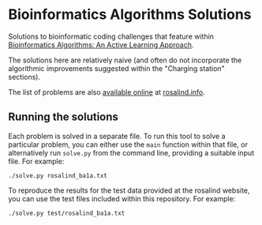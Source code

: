 # Bioinformatics Algorithms Solutions

Solutions to bioinformatic coding challenges that feature within
[Bioinformatics Algorithms: An Active Learning Approach].

The solutions here are relatively naive (and often do not incorporate the
algorithmic improvements suggested within the "Charging station" sections).

The list of problems are also [available online] at [rosalind.info].

[available online]: https://rosalind.info/problems/list-view/?location=bioinformatics-textbook-track
[Bioinformatics Algorithms: An Active Learning Approach]: https://www.bioinformaticsalgorithms.org/
[rosalind.info]: https://rosalind.info

## Running the solutions

Each problem is solved in a separate file. To run this tool to solve a
particular problem, you can either use the `main` function within that file,
or alternatively run `solve.py` from the command line, providing a suitable
input file. For example:

```
./solve.py rosalind_ba1a.txt
```

To reproduce the results for the test data provided at the rosalind website,
you can use the test files included within this repository. For example:

```
./solve.py test/rosalind_ba1a.txt
```

